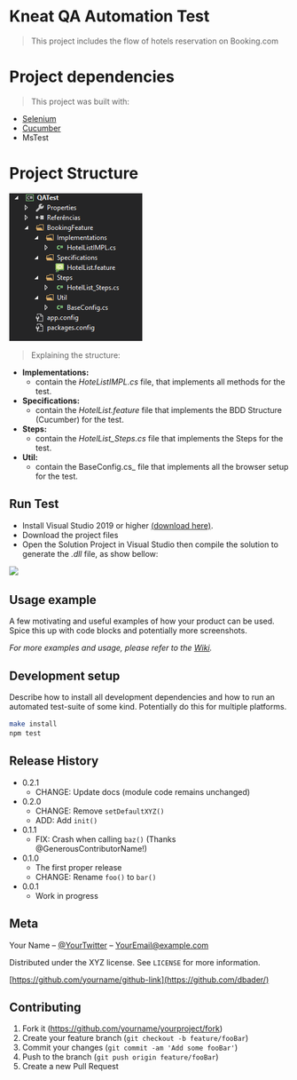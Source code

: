 # Kneat QA Automation Test
> This project includes the flow of hotels reservation on Booking.com

# Project dependencies
> This project was built with:
   * [Selenium](https://www.selenium.dev/)
   * [Cucumber](https://cucumber.io/)
   * MsTest
   

# Project Structure

![](project-structure.png)

> Explaining the structure:
  * **Implementations:** 
      - contain the _HoteListIMPL.cs_ file, that implements all methods for the test.
  * **Specifications:**
      - contain the _HotelList.feature_ file that implements the BDD Structure (Cucumber) for the test.
  * **Steps:**
      - contain the _HotelList_Steps.cs_ file that implements the Steps for the test.
  * **Util:**
      - contain the BaseConfig.cs_ file that implements all the browser setup for the test.

## Run Test
  * Install Visual Studio 2019 or higher [(download here)](https://docs.microsoft.com/pt-br/visualstudio/?view=vs-2019).
  * Download the project files
  * Open the Solution Project in Visual Studio then compile the solution to generate the _.dll_ file, as show bellow:

  ![](compile-solution.gif)


## Usage example

A few motivating and useful examples of how your product can be used. Spice this up with code blocks and potentially more screenshots.

_For more examples and usage, please refer to the [Wiki][wiki]._

## Development setup

Describe how to install all development dependencies and how to run an automated test-suite of some kind. Potentially do this for multiple platforms.

```sh
make install
npm test
```

## Release History

* 0.2.1
    * CHANGE: Update docs (module code remains unchanged)
* 0.2.0
    * CHANGE: Remove `setDefaultXYZ()`
    * ADD: Add `init()`
* 0.1.1
    * FIX: Crash when calling `baz()` (Thanks @GenerousContributorName!)
* 0.1.0
    * The first proper release
    * CHANGE: Rename `foo()` to `bar()`
* 0.0.1
    * Work in progress

## Meta

Your Name – [@YourTwitter](https://twitter.com/dbader_org) – YourEmail@example.com

Distributed under the XYZ license. See ``LICENSE`` for more information.

[https://github.com/yourname/github-link](https://github.com/dbader/)

## Contributing

1. Fork it (<https://github.com/yourname/yourproject/fork>)
2. Create your feature branch (`git checkout -b feature/fooBar`)
3. Commit your changes (`git commit -am 'Add some fooBar'`)
4. Push to the branch (`git push origin feature/fooBar`)
5. Create a new Pull Request

<!-- Markdown link & img dfn's -->
[npm-image]: https://img.shields.io/npm/v/datadog-metrics.svg?style=flat-square
[npm-url]: https://npmjs.org/package/datadog-metrics
[npm-downloads]: https://img.shields.io/npm/dm/datadog-metrics.svg?style=flat-square
[travis-image]: https://img.shields.io/travis/dbader/node-datadog-metrics/master.svg?style=flat-square
[travis-url]: https://travis-ci.org/dbader/node-datadog-metrics
[wiki]: https://github.com/yourname/yourproject/wiki
